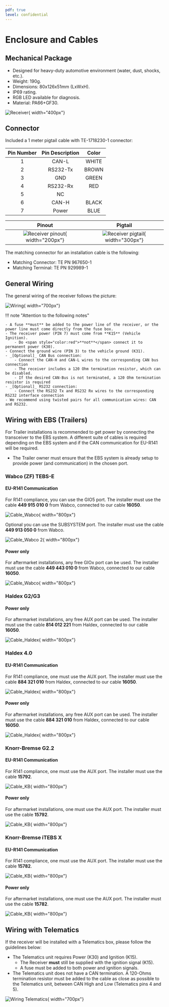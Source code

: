 ```yaml
---
pdf: true
level: confidential
---
```


# Enclosure and Cables

## Mechanical Package

- Designed for heavy-duty automotive environment (water, dust, shocks, etc.).
- Weight: 190g.
- Dimensions: 80x126x51mm (LxWxH).
- IP69 rating.
- RGB LED available for diagnosis.
- Material: PA66+GF30.

![Receiver](images/receiver_blank.png){ width="400px"}

## Connector

Included a 1 meter pigtail cable with TE-1718230-1 connector:

|**Pin Number** | **Pin Description** | **Color** |
|:----------------:|:--------:|:--------:|
| 1  | CAN-L        |WHITE    |
| 2  | RS232-Tx     |BROWN       |
| 3  | GND          |GREEN        |
| 4  | RS232-Rx     |RED    |
| 5  | NC           |        |
| 6  | CAN-H        |BLACK      |
| 7  | Power        |BLUE      |

|**Pinout** | **Pigtail**                        |
|:----------------:|:--------:|
| ![Receiver pinout](images/receiver_pinout.png){ width="200px"}  | ![Receiver pigtail](images/receiver_pigtail.png){ width="300px"}      |

The matching connector for an installation cable is the following:

- Matching Connector: TE PN 967650-1
- Matching Terminal: TE PN 929989-1

## General Wiring

The general wiring of the receiver follows the picture:

![Wiring](images/wiring_general.png){ width="700px"}

!!! note "Attention to the following notes"

    - A fuse **must** be added to the power line of the receiver, or the power line must come directly from the fuse box.
    - The receiver power (PIN 7) must come from **K15** (Vehicle Ignition).
        - Do <span style="color:red">**not**</span> connect it to permanent power (K30).
    - Connect the ground wire (PIN 3) to the vehicle ground (K31). 
    - _[Optional]_ CAN Bus connection:
        - Connect the CAN-H and CAN-L wires to the corresponding CAN bus connection
        - The receiver includes a 120 Ohm termination resistor, which can be disabled.
        - If the desired CAN-Bus is not terminated, a 120 Ohm termination resistor is required
    - _[Optional]_ RS232 connection:
        - Connect the RS232 Tx and RS232 Rx wires to the corresponding RS232 interface connection
    - We recommend using twisted pairs for all communication wires: CAN and RS232.

## Wiring with EBS (Trailers)

For Trailer installations is recommended to get power by connecting the transceiver to the EBS system. A different suite of cables is required depending on the EBS system and if the CAN communication for EU-R141 will be required.

- The Trailer owner must ensure that the EBS system is already setup to provide power (and communication) in the chosen port.

### Wabco (ZF) TEBS-E

#### EU-R141 Communication

For R141 compliance, you can use the GIO5 port. The installer must use the cable **449 915 010 0** from Wabco, connected to our cable **16050**.

![Cable_Wabco](images/Wabco_Installation.png){ width="800px"}

Optional you can use the SUBSYSTEM port. The installer must use the cable **449 913 050 0** from Wabco.

![Cable_Wabco 2](images/Wabco_Installation2.png){ width="800px"}

#### Power only

For aftermarket installations, any free GIOx port can be used. The installer must use the cable **449 443 010 0** from Wabco, connected to our cable **16050**.

![Cable_Wabco](images/Wabco_Installation_AFM.png){ width="800px"}

### Haldex G2/G3

#### Power only

For aftermarket installations, any free AUX port can be used. The installer must use the cable **814 012 221** from Haldex, connected to our cable **16050**.

![Cable_Haldex](images/Haldex_Installation2.png){ width="800px"}

### Haldex 4.0

#### EU-R141 Communication

For R141 compliance, one must use the AUX port. The installer must use the cable **884 321 010** from Haldex, connected to our cable **16050**.

![Cable_Haldex](images/Haldex_Installation.png){ width="800px"}

#### Power only

For aftermarket installations, any free AUX port can be used. The installer must use the cable **884 321 010** from Haldex, connected to our cable **16050**.

![Cable_Haldex](images/Haldex_Installation.png){ width="800px"}

### Knorr-Bremse G2.2

#### EU-R141 Communication

For R141 compliance, one must use the AUX port. The installer must use the cable **15792**.

![Cable_KB](images/KB_Installation2.png){ width="800px"}

#### Power only

For aftermarket installations, one must use the AUX port. The installer must use the cable **15792**.

![Cable_KB](images/KB_Installation2.png){ width="800px"}

### Knorr-Bremse iTEBS X

#### EU-R141 Communication

For R141 compliance, one must use the AUX port. The installer must use the cable **15782**.

![Cable_KB](images/KB_Installation.png){ width="800px"}

#### Power only

For aftermarket installations, one must use the AUX port. The installer must use the cable **15782**.

![Cable_KB](images/KB_Installation.png){ width="800px"}

## Wiring with Telematics

If the receiver will be installed with a Telematics box, please follow the guidelines below:

- The Telematics unit requires Power (K30) and Ignition (K15).
    - The Receiver **must** still be supplied with the ignition signal (K15).
    - A fuse must be added to both power and ignition signals.
- The Telematics unit does not have a CAN termination. A 120-Ohms termination resistor must be added to the cable as close as possible to the Telematics unit, between CAN High and Low (Telematics pins 4 and 5).

![Wiring Telematics](images/wiring_telematics.png){ width="700px"}
